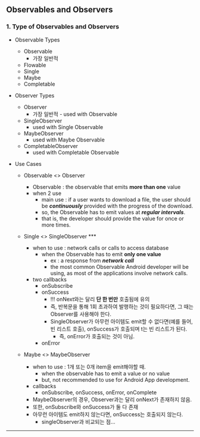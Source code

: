## Observables and Observers

### 1. Type of Observables and Observers
* Observable Types
    * Observable
        * 가장 일반적
    * Flowable
    * Single
    * Maybe
    * Completable

* Observer Types
    * Observer
        * 가장 일반적 - used with Observable
    * SingleObserver
        * used with Single Observable
    * MaybeObserver
        * used with Maybe Observable
    * CompletableObserver
        * used with Completable Observable

* Use Cases
    * Observable <> Observer
        * Observable : the observable that emits **more than one** value
        * when 2 use
            * main use : if a user wants to download a file, the user should be ***continuously*** provided with the progress of the download.
            * so, the Observable has to emit values at ***regular intervals***.
            * that is, the developer should provide the value for once or more times.
          
    * Single <> SingleObserver ***
      * when to use : network calls or calls to access database
        * when the Observable has to emit **only one value**
          * ex : a response from ***network call***
          * the most common Observable Android developer will be using, as most of the applications involve network calls.
      * two callbacks
        * onSubscribe
        * onSuccess
          * !!! onNext와는 달리 **단 한 번만** 호출됨에 유의
          * 즉, 반복문을 통해 1회 초과하여 발행하는 것이 필요하다면, 그 때는 Observer를 사용해야 한다.
          * SingleObserver가 아무런 아이템도 emit할 수 없다면(예를 들어, 빈 리스트 호출), onSuccess가 호출되며 t는 빈 리스트가 된다.
            * 즉, onError가 호출되는 것이 아님.
        * onError

    * Maybe <> MaybeObserver
      * when to use : 1개 또는 0개 item을 emit해야할 때.
        * when the observable has to emit a value or no value
        * but, not recommended to use for Android App development.
      * callbacks
        * onSubscribe, onSuccess, onError, onComplete
      * MaybeObserver의 경우, Observer과는 달리 onNext가 존재하지 않음.
      * 또한, onSubscribe와 onSuccess가 둘 다 존재
      * 아무런 아이템도 emit하지 않는다면, onSuccess는 호출되지 않는다.
        * singleObserver과 비교되는 점...
      

---